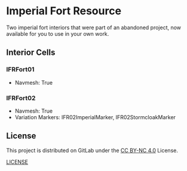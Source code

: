 # Imperial Fort Resource

Two imperial fort interiors that were part of an abandoned project, now available for you to use in your own work.

## Interior Cells

### IFRFort01
+ Navmesh: True

### IFRFort02
+ Navmesh: True
+ Variation Markers: IFR02ImperialMarker, IFR02StormcloakMarker

## License

This project is distributed on GitLab under the [CC BY-NC 4.0](https://creativecommons.org/licenses/by-nc/4.0/) License.

[LICENSE](https://gitlab.com/whateverdev/skyrim/imperial-fort-resource/-/blob/main/LICENSE)
